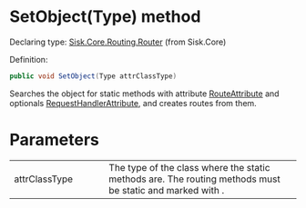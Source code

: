 <!--

Copyrights 2023 Sisk Framework - CypherPotato
Published under MIT license

!!! DO NOT EDIT THIS FILE !!!
This file was generated by a tool in the Sisk package. To edit the information in this documentation,
edit the XML documentation present in the Sisk source code.

-->


# SetObject(Type) method

Declaring type: [Sisk.Core.Routing.Router](/read?q=/contents/spec/Sisk.Core.Routing.Router.md) (from Sisk.Core)


Definition:

```cs
public void SetObject(Type attrClassType)
```

Searches the object for static methods with attribute <a href="/read?q=/contents/spec/Sisk.Core.Routing.RouteAttribute.md">RouteAttribute</a> and optionals <a href="/read?q=/contents/spec/Sisk.Core.Routing.RequestHandlerAttribute.md">RequestHandlerAttribute</a>, and creates routes from them.


# Parameters

<table>
    <tbody>
<tr>
    <td width="33%">attrClassType</td>
    <td>The type of the class where the static methods are. The routing methods must be static and marked with .</td>
</tr>
    </tbody>
</table>
